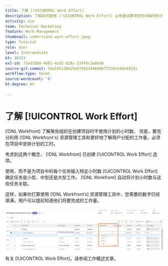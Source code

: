 ```yaml
---
title: 了解 [!UICONTROL Work Effort]
description: 了解如何使用 [!UICONTROL Work Effort] 以快速估算项目时间轴中的计划小时数。
activity: use
team: Technical Marketing
feature: Work Management
thumbnail: understand-work-effort.jpeg
type: Tutorial
role: User
level: Intermediate
kt: 10153
exl-id: 71ed10b8-4801-4cd3-828c-334f6c3a86d8
source-git-commit: 58a545120b29a5f492344b89b77235e548e94241
workflow-type: tm+mt
source-wordcount: '0'
ht-degree: 0%

---
```


# 了解 [!UICONTROL Work Effort]

[!DNL Workfront] 了解某些组织在创建项目时不使用计划的小时数。 但是，要充分利用 [!DNL Workfront's] 资源管理工具和更好地了解用户分配的工作量，必须在项目中安排计划的工时。

考虑到这两个概念， [!DNL Workfront] 已创建 [!UICONTROL Work Effort] 选项。

使用，而不是为项目中的每个任务输入特定小时数 [!UICONTROL Work Effort] 确定任务是小型、中型还是大型工作。 [!DNL Workfront] 自动将计划小时数与这些任务关联。

这样，如果你打算使用 [!DNL Workfront’s] 资源管理工具中，您需要的数字已经填满，用户可以提前知道他们将要完成的工作量。

![项目任务列表 [!UICONTROL Work Effort] 列](assets/planner-fund-work-effort.png)

<!---
need hyperlink below
--->

有关 [!UICONTROL Work Effort]，请参阅工作概述文章。
